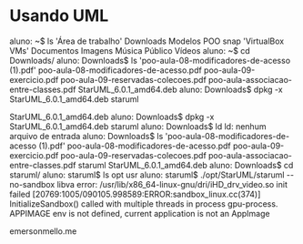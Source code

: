 # Usando UML

aluno: ~$ ls
'Área de trabalho'   Downloads   Modelos   POO       snap    'VirtualBox VMs'
 Documentos          Imagens     Música    Público   Vídeos
aluno: ~$ cd Downloads/
aluno: Downloads$ ls
'poo-aula-08-modificadores-de-acesso (1).pdf'
 poo-aula-08-modificadores-de-acesso.pdf
 poo-aula-09-exercicio.pdf
 poo-aula-09-reservadas-colecoes.pdf
 poo-aula-associacao-entre-classes.pdf
 StarUML_6.0.1_amd64.deb
aluno: Downloads$ dpkg -x StarUML_6.0.1_amd64.deb staruml

 StarUML_6.0.1_amd64.deb
aluno: Downloads$ dpkg -x StarUML_6.0.1_amd64.deb staruml
aluno: Downloads$ ld
ld: nenhum arquivo de entrada
aluno: Downloads$ ls
'poo-aula-08-modificadores-de-acesso (1).pdf'
 poo-aula-08-modificadores-de-acesso.pdf
 poo-aula-09-exercicio.pdf
 poo-aula-09-reservadas-colecoes.pdf
 poo-aula-associacao-entre-classes.pdf
 staruml
 StarUML_6.0.1_amd64.deb
aluno: Downloads$ cd staruml/
aluno: staruml$ ls
opt  usr
aluno: staruml$ ./opt/StarUML/staruml --no-sandbox
libva error: /usr/lib/x86_64-linux-gnu/dri/iHD_drv_video.so init failed
[20769:1005/090105.998589:ERROR:sandbox_linux.cc(374)] InitializeSandbox() called with multiple threads in process gpu-process.
APPIMAGE env is not defined, current application is not an AppImage

emersonmello.me